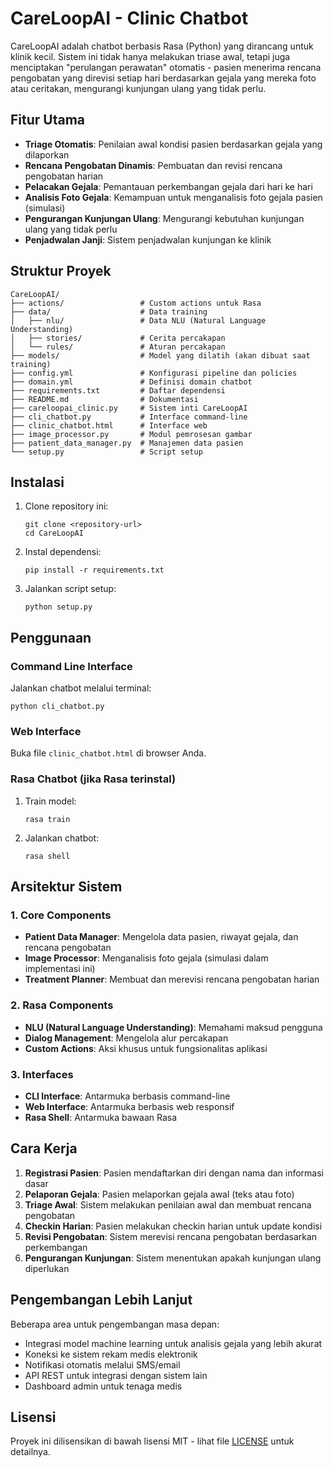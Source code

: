 # CareLoopAI - Clinic Chatbot

CareLoopAI adalah chatbot berbasis Rasa (Python) yang dirancang untuk klinik kecil. Sistem ini tidak hanya melakukan triase awal, tetapi juga menciptakan "perulangan perawatan" otomatis - pasien menerima rencana pengobatan yang direvisi setiap hari berdasarkan gejala yang mereka foto atau ceritakan, mengurangi kunjungan ulang yang tidak perlu.

## Fitur Utama

- **Triage Otomatis**: Penilaian awal kondisi pasien berdasarkan gejala yang dilaporkan
- **Rencana Pengobatan Dinamis**: Pembuatan dan revisi rencana pengobatan harian
- **Pelacakan Gejala**: Pemantauan perkembangan gejala dari hari ke hari
- **Analisis Foto Gejala**: Kemampuan untuk menganalisis foto gejala pasien (simulasi)
- **Pengurangan Kunjungan Ulang**: Mengurangi kebutuhan kunjungan ulang yang tidak perlu
- **Penjadwalan Janji**: Sistem penjadwalan kunjungan ke klinik

## Struktur Proyek

```
CareLoopAI/
├── actions/                 # Custom actions untuk Rasa
├── data/                    # Data training
│   ├── nlu/                 # Data NLU (Natural Language Understanding)
│   ├── stories/             # Cerita percakapan
│   └── rules/               # Aturan percakapan
├── models/                  # Model yang dilatih (akan dibuat saat training)
├── config.yml               # Konfigurasi pipeline dan policies
├── domain.yml               # Definisi domain chatbot
├── requirements.txt         # Daftar dependensi
├── README.md                # Dokumentasi
├── careloopai_clinic.py     # Sistem inti CareLoopAI
├── cli_chatbot.py           # Interface command-line
├── clinic_chatbot.html      # Interface web
├── image_processor.py       # Modul pemrosesan gambar
├── patient_data_manager.py  # Manajemen data pasien
└── setup.py                 # Script setup
```

## Instalasi

1. Clone repository ini:
   ```
   git clone <repository-url>
   cd CareLoopAI
   ```

2. Instal dependensi:
   ```
   pip install -r requirements.txt
   ```

3. Jalankan script setup:
   ```
   python setup.py
   ```

## Penggunaan

### Command Line Interface
Jalankan chatbot melalui terminal:
```
python cli_chatbot.py
```

### Web Interface
Buka file `clinic_chatbot.html` di browser Anda.

### Rasa Chatbot (jika Rasa terinstal)
1. Train model:
   ```
   rasa train
   ```

2. Jalankan chatbot:
   ```
   rasa shell
   ```

## Arsitektur Sistem

### 1. Core Components
- **Patient Data Manager**: Mengelola data pasien, riwayat gejala, dan rencana pengobatan
- **Image Processor**: Menganalisis foto gejala (simulasi dalam implementasi ini)
- **Treatment Planner**: Membuat dan merevisi rencana pengobatan harian

### 2. Rasa Components
- **NLU (Natural Language Understanding)**: Memahami maksud pengguna
- **Dialog Management**: Mengelola alur percakapan
- **Custom Actions**: Aksi khusus untuk fungsionalitas aplikasi

### 3. Interfaces
- **CLI Interface**: Antarmuka berbasis command-line
- **Web Interface**: Antarmuka berbasis web responsif
- **Rasa Shell**: Antarmuka bawaan Rasa

## Cara Kerja

1. **Registrasi Pasien**: Pasien mendaftarkan diri dengan nama dan informasi dasar
2. **Pelaporan Gejala**: Pasien melaporkan gejala awal (teks atau foto)
3. **Triage Awal**: Sistem melakukan penilaian awal dan membuat rencana pengobatan
4. **Checkin Harian**: Pasien melakukan checkin harian untuk update kondisi
5. **Revisi Pengobatan**: Sistem merevisi rencana pengobatan berdasarkan perkembangan
6. **Pengurangan Kunjungan**: Sistem menentukan apakah kunjungan ulang diperlukan

## Pengembangan Lebih Lanjut

Beberapa area untuk pengembangan masa depan:
- Integrasi model machine learning untuk analisis gejala yang lebih akurat
- Koneksi ke sistem rekam medis elektronik
- Notifikasi otomatis melalui SMS/email
- API REST untuk integrasi dengan sistem lain
- Dashboard admin untuk tenaga medis

## Lisensi

Proyek ini dilisensikan di bawah lisensi MIT - lihat file [LICENSE](LICENSE) untuk detailnya.